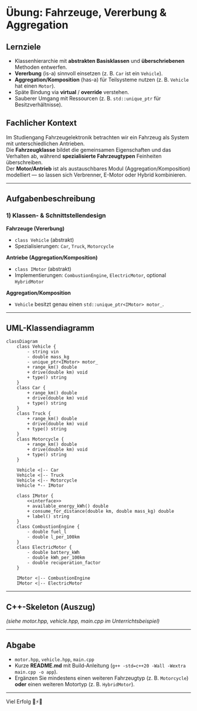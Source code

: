 # Übung: Fahrzeuge, Vererbung & Aggregation

## Lernziele
- Klassenhierarchie mit **abstrakten Basisklassen** und **überschriebenen** Methoden entwerfen.  
- **Vererbung** (is-a) sinnvoll einsetzen (z. B. `Car` ist ein `Vehicle`).  
- **Aggregation/Komposition** (has-a) für Teilsysteme nutzen (z. B. `Vehicle` hat einen `Motor`).  
- Späte Bindung via **virtual** / **override** verstehen.  
- Sauberer Umgang mit Ressourcen (z. B. `std::unique_ptr` für Besitzverhältnisse).  

## Fachlicher Kontext
Im Studiengang Fahrzeugelektronik betrachten wir ein Fahrzeug als System mit unterschiedlichen Antrieben.  
Die **Fahrzeugklasse** bildet die gemeinsamen Eigenschaften und das Verhalten ab, während **spezialisierte Fahrzeugtypen** Feinheiten überschreiben.  
Der **Motor/Antrieb** ist als austauschbares Modul (Aggregation/Komposition) modelliert — so lassen sich Verbrenner, E-Motor oder Hybrid kombinieren.

---

## Aufgabenbeschreibung

### 1) Klassen- & Schnittstellendesign

**Fahrzeuge (Vererbung)**
- `class Vehicle` (abstrakt)
- Spezialisierungen: `Car`, `Truck`, `Motorcycle`

**Antriebe (Aggregation/Komposition)**
- `class IMotor` (abstrakt)
- Implementierungen: `CombustionEngine`, `ElectricMotor`, optional `HybridMotor`

**Aggregation/Komposition**
- `Vehicle` besitzt genau einen `std::unique_ptr<IMotor> motor_`.

---

## UML-Klassendiagramm

```mermaid
classDiagram
    class Vehicle {
        - string vin
        - double mass_kg
        - unique_ptr<IMotor> motor_
        + range_km() double
        + drive(double km) void
        + type() string
    }
    class Car {
        + range_km() double
        + drive(double km) void
        + type() string
    }
    class Truck {
        + range_km() double
        + drive(double km) void
        + type() string
    }
    class Motorcycle {
        + range_km() double
        + drive(double km) void
        + type() string
    }

    Vehicle <|-- Car
    Vehicle <|-- Truck
    Vehicle <|-- Motorcycle
    Vehicle *-- IMotor

    class IMotor {
        <<interface>>
        + available_energy_kWh() double
        + consume_for_distance(double km, double mass_kg) double
        + label() string
    }
    class CombustionEngine {
        - double fuel_l
        - double l_per_100km
    }
    class ElectricMotor {
        - double battery_kWh
        - double kWh_per_100km
        - double recuperation_factor
    }

    IMotor <|-- CombustionEngine
    IMotor <|-- ElectricMotor
```

---

## C++-Skeleton (Auszug)

*(siehe motor.hpp, vehicle.hpp, main.cpp im Unterrichtsbeispiel)*

---

## Abgabe

- `motor.hpp`, `vehicle.hpp`, `main.cpp`  
- Kurze **README.md** mit Build‑Anleitung (`g++ -std=c++20 -Wall -Wextra main.cpp -o app`).  
- Ergänzen Sie mindestens einen weiteren Fahrzeugtyp (z. B. `Motorcycle`) **oder** einen weiteren Motortyp (z. B. `HybridMotor`).  

---

Viel Erfolg 🚗⚡️🚚